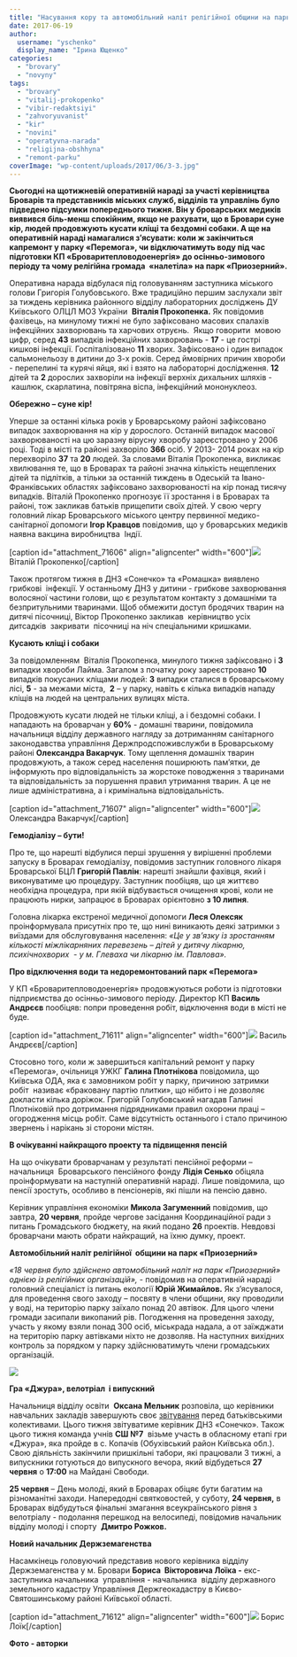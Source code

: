 ```yaml
---
title: "Насування кору та автомобільний наліт релігійної общини на парк \"Приозерний\", - оперативні новини"
date: 2017-06-19
author: 
  username: "yschenko"
  display_name: "Ірина Ющенко"
categories: 
  - "brovary"
  - "novyny"
tags: 
  - "brovary"
  - "vitalij-prokopenko"
  - "vibir-redaktsiyi"
  - "zahvoryuvanist"
  - "kir"
  - "novini"
  - "operatyvna-narada"
  - "religijna-obshhyna"
  - "remont-parku"
coverImage: "wp-content/uploads/2017/06/3-3.jpg"
---
```


**Сьогодні на щотижневій оперативній нараді за участі керівництва Броварів та представників міських служб, відділів та управлінь було підведено підсумки попереднього тижня. Він у броварських медиків виявився біль-менш спокійним, якщо не рахувати, що в Бровари суне кір, людей продовжують кусати кліщі та бездомні собаки. А ще на оперативній нараді намагалися з’ясувати: коли ж закінчиться капремонт у парку «Перемога», чи відключатимуть воду під час підготовки КП «Броваритепловодоенергія» до осінньо-зимового періоду та чому релігійна громада  «налетіла» на парк «Приозерний».**

Оперативна нарада відбулася під головуванням заступника міського голови Григорія Голубовського. Вже традиційно першим заслухали звіт за тиждень керівника районного відділу лабораторних досліджень ДУ Київського ОЛЦЛ МОЗ України  **Віталія Прокопенка.** Як повідомив фахівець, на минулому тижні не було зафіксовано масових спалахів інфекційних захворювань та харчових отруєнь.  Якщо говорити  мовою цифр, серед **43** випадків інфекційних захворювань - **17** \- це гострі кишкові інфекції. Госпіталізовано **11** хворих. Зафіксовано і один випадок сальмонельозу в дитини до 3-х років. Серед ймовірних причин хвороби - перепелині та курячі яйця, які і взято на лабораторні дослідження. **12** дітей та **2** дорослих захворіли на інфекції верхніх дихальних шляхів -  кашлюк, скарлатина, повітряна віспа, інфекційний мононуклеоз.

**Обережно – суне кір!**

Уперше за останні кілька років у Броварському районі зафіксовано випадок захворювання на кір у дорослого. Останній випадок масової захворюваності на цю заразну вірусну хворобу зареєстровано у 2006 році. Тоді в місті та районі захворіло **366** осіб. У 2013- 2014 роках на кір перехворіло **37** та **20** людей. За словами Віталія Прокопенка, викликає хвилювання те, що в Броварах та районі значна кількість нещеплених дітей та підлітків, а тільки за останній тиждень в Одеській та Івано-Франківських областях зафіксовано захворюваності на кір понад тисячу випадків. Віталій Прокопенко прогнозує її зростання і в Броварах та районі, тож закликав батьків прищепити своїх дітей. У свою чергу головний лікар Броварського міського центру первинної медико-санітарної допомоги **Ігор Кравцов** повідомив, що у броварських медиків наявна вакцина виробництва  Індії.

\[caption id="attachment\_71606" align="aligncenter" width="600"\][![](https://mpz.brovary.org/wp-content/uploads/2017/06/1-4.jpg)](https://mpz.brovary.org/wp-content/uploads/2017/06/1-4.jpg) Віталій Прокопенко\[/caption\]

Також протягом тижня в ДНЗ «Сонечко» та «Ромашка» виявлено  грибкові  інфекції. У останньому ДНЗ у дитини - грибкове захворювання волосяної частини голови, що є результатом контакту з домашніми та безпритульними тваринами. Щоб обмежити доступ бродячих тварин на дитячі пісочниці, Віктор Прокопенко закликав  керівництво усіх  дитсадків  закривати  пісочниці на ніч спеціальними кришками.

**Кусають кліщі і собаки**

За повідомленням  Віталія Прокопенка, минулого тижня зафіксовано і **3** випадки хвороби Лайма. Загалом з початку року зареєстровано **10** випадків покусаних кліщами людей: **3** випадки сталися в броварському лісі, **5** \- за межами міста,  **2** – у парку, навіть є кілька випадків нападу кліщів на людей на центральних вулицях міста.

Продовжують кусати людей не тільки кліщі, а і бездомні собаки. І нападають на броварчан у **60%** - домашні тварини, повідомила начальниця відділу державного нагляду за дотриманням санітарного законодавства управління Держпродспоживслужби в Броварському районі **Олександра Вакарчук**. Тому щеплення домашніх тварин продовжують, а також серед населення поширюють пам’ятки, де інформують про відповідальність за жорстоке поводження з тваринами та відповідальність за порушення правил утримання тварин. А це не лише адміністративна, а і кримінальна відповідальність.

\[caption id="attachment\_71607" align="aligncenter" width="600"\][![](https://mpz.brovary.org/wp-content/uploads/2017/06/2-3.jpg)](https://mpz.brovary.org/wp-content/uploads/2017/06/2-3.jpg) Олександра Вакарчук\[/caption\]

**Гемодіалізу – бути!**

Про те, що нарешті відбулися перші зрушення у вирішенні проблеми запуску в Броварах гемодіалізу, повідомив заступник головного лікаря Броварської БЦЛ **Григорій Павлін**: нарешті знайшли фахівця, який і виконуватиме цю процедуру. Заступник пообіцяв, що ця життєво необхідна процедура, при якій відбувається очищення крові, коли не працюють нирки, запрацює в Броварах орієнтовно **з 10 липня**.

Головна лікарка екстреної медичної допомоги **Леся Олексяк** проінформувала присутніх про те, що нині виникають деякі затримки з виїздами для обслуговування населення: _«Це у зв’язку із зростанням кількості міжлікарняних перевезень – дітей у дитячу лікарню, психічнохворих  - у м. Глеваха чи лікарню ім. Павлова»._

**Про відключення води та недоремонтований парк «Перемога»**

У КП «Броваритепловодоенергія» продовжуються роботи із підготовки підприємства до осінньо-зимового періоду. Директор КП **Василь Андрєєв** пообіцяв: попри проведення робіт, відключення води в місті не буде.

\[caption id="attachment\_71611" align="aligncenter" width="600"\][![](https://mpz.brovary.org/wp-content/uploads/2017/06/6-2.jpg)](https://mpz.brovary.org/wp-content/uploads/2017/06/6-2.jpg) Василь Андрєєв\[/caption\]

Стосовно того, коли ж завершиться капітальний ремонт у парку «Перемога», очільниця УЖКГ **Галина Плотнікова** повідомила, що Київська ОДА, яка є замовником робіт у парку, причиною затримки робіт  називає «браковану партію плитки», що нібито і не дозволяє докласти кілька доріжок. Григорій Голубовський нагадав Галині Плотніковій про дотримання підрядниками правил охорони праці – огородження місць робіт. Саме відсутність останнього і стало причиною звернень і нарікань зі сторони містян.

**В очікуванні найкращого проекту та підвищення пенсій**

На що очікувати броварчанам у результаті пенсійної реформи – начальниця  Броварського пенсійного фонду **Лідія Сенько** обіцяла проінформувати на наступній оперативній нараді. Лише повідомила, що пенсії зростуть, особливо в пенсіонерів, які пішли на пенсію давно.

Керівник управління економіки **Микола Загуменний** повідомив, що завтра, **20 червня**, пройде чергове засідання Координаційної ради з питань Громадського бюджету, на який подано **26** проектів. Невдовзі броварчани мають обрати найкращий, на їхню думку, проект.

**Автомобільний наліт релігійної  общини на парк «Приозерний»**  

_«18 червня було здійснено автомобільний наліт на парк «Приозерний» однією із релігійних організацій»,_ - повідомив на оперативній нараді головний спеціаліст із питань екології **Юрій Жимайлов.** Як з’ясувалося, для проведення свого заходу – посвяту в члени общини, яку проводили у воді, на територію парку заїхало понад 20 автівок. Для цього члени громади засипали викопаний рів. Погодження на проведення заходу, участь у якому взяли понад 300 осіб, міськрада надала, а от заїжджати на територію парку автівками ніхто не дозволяв. На наступних вихідних контроль за порядком у парку здійснюватимуть члени громадських організацій.

[![](https://mpz.brovary.org/wp-content/uploads/2017/06/4-2.jpg)](https://mpz.brovary.org/wp-content/uploads/2017/06/4-2.jpg)

**Гра «Джура», велотріал  і випускний**

Начальниця відділу освіти  **Оксана Мельник** розповіла, що керівники навчальних закладів завершують своє [звітування](https://mpz.brovary.org/anons-grafik-zvituvan-dyrektoriv-shkil-ta-sadochkiv-u-brovarah/) перед батьківськими колективами. Цього тижня звітуватиме керівник ДНЗ «Сонечко». Також цього тижня команда учнів **СШ №7**  візьме участь в обласному етапі гри «Джура», яка пройде в с. Копачів (Обухівський район Київська обл.). Свою діяльність закінчили пришкільні табори, які працювали 3 тижні, а випускники готуються до випускного вечора, який відбудеться **27 червня** о **17:00** на Майдані Свободи.

**25 червня** – День молоді, який в Броварах обіцяє бути багатим на різноманітні заходи. Напередодні святковостей, у суботу, **24 червня,** в Броварах відбудуться фінальні змагання всеукраїнського рівня з  велотріалу - подолання перешкод на велосипеді, повідомив начальник відділу молоді і спорту  **Дмитро Рожков.**

**Новий начальник Держземагенства**

Насамкінець головуючий представив нового керівника відділу Держземагенства у м. Бровари **Бориса  Вікторовича Лоїка -** екс-заступника начальника  управління - начальника  відділу державного земельного кадастру Управління Держгеокадастру в Києво-Святошинському районі Київської області.

\[caption id="attachment\_71612" align="aligncenter" width="600"\][![](https://mpz.brovary.org/wp-content/uploads/2017/06/7-2.jpg)](https://mpz.brovary.org/wp-content/uploads/2017/06/7-2.jpg) Борис Лоїк\[/caption\]

**Фото - авторки**
